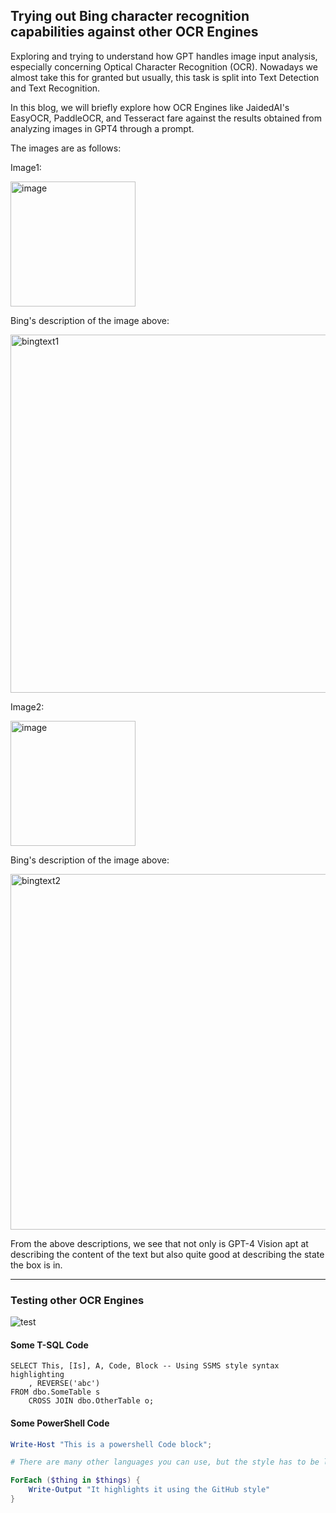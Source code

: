 ## Trying out Bing character recognition capabilities against other OCR Engines

Exploring and trying to understand how GPT handles image input analysis, especially concerning Optical Character Recognition (OCR). Nowadays we almost take this for granted but usually, this task is split into Text Detection and Text Recognition. 

In this blog, we will briefly explore how OCR Engines like JaidedAI's EasyOCR, PaddleOCR, and Tesseract fare against the results obtained from analyzing images in GPT4 through a prompt. 

The images are as follows: 

Image1:


<img width="200" alt="image" src="https://github.com/vijayvanapalli96/vijay.github.io/assets/46009628/a76bdd30-4536-4f17-ba59-d3881d7b2ffd">

Bing's description of the image above:

<img width="573" alt="bingtext1" src="https://github.com/vijayvanapalli96/vijay.github.io/assets/46009628/32ceb3c4-5e37-4a14-83d0-d2ede0c06257">


Image2: 


<img width="200" alt="image" src="https://github.com/vijayvanapalli96/vijay.github.io/assets/46009628/8c71158b-ef2b-493a-939e-356c95a403bd">

Bing's description of the image above:


<img width="569" alt="bingtext2" src="https://github.com/vijayvanapalli96/vijay.github.io/assets/46009628/1e866bee-d56a-4d35-a029-6ede7d7f94a3">

From the above descriptions, we see that not only is GPT-4 Vision apt at describing the content of the text but also quite good at describing the state the box is in. 



---

### Testing other OCR Engines

![test](https://github.com/vijayvanapalli96/vijay.github.io/assets/46009628/f2ed167e-4c86-4a3a-98df-2a3c1085cc61)

#### Some T-SQL Code

```tsql
SELECT This, [Is], A, Code, Block -- Using SSMS style syntax highlighting
    , REVERSE('abc')
FROM dbo.SomeTable s
    CROSS JOIN dbo.OtherTable o;
```

#### Some PowerShell Code

```powershell
Write-Host "This is a powershell Code block";

# There are many other languages you can use, but the style has to be loaded first

ForEach ($thing in $things) {
    Write-Output "It highlights it using the GitHub style"
}
```
